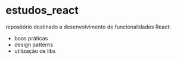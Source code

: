 # estudos_react

repositório destinado a desenvolvimento de funcionalidades React:
- boas práticas
- design patterns
- utilização de libs

